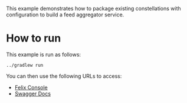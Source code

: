 This example demonstrates how to package existing constellations with configuration to build a feed aggregator service.

# How to run

This example is run as follows:

`../gradlew run`

You can then use the following URLs to access:

* [Felix Console](http://localhost:8080/system/console)
* [Swagger Docs](http://localhost:8080/ui/index.html)
